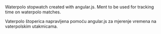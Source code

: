 Waterpolo stopwatch created with angular.js. Ment to be used for tracking time on waterpolo matches.

Vaterpolo štoperica napravljena pomoću angular.js za mjerenje vremena na vaterpolskim utakmicama.


